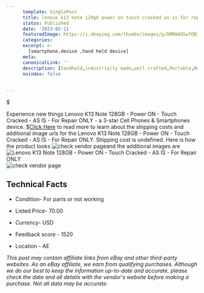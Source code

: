 ```yaml
---
      template: SinglePost
      title: lenovo k13 note 128gb power on touch cracked as is for repair only
      status: Published
      date: '2023-02-11'
      featuredImage: https://i.ebayimg.com/thumbs/images/g/DMMAAOSwfOBjLGfW/s-l225.jpg
      categories: 
      excerpt: >-
        [smartphone,device ,hand held device]
      meta:
      canonicalLink: ''
      description: [handheld,industrially made,well crafted,Portable,Mobile,Compact,Convenient,Lightweight,Maneuverable,Man-portable,Miniature,Carriable,Hand-held,Light,Holdable,Transportable,Mobile device,Pocket-sized,On-the-go,Wireless,Cordless,Compact size,Convenient size, smartphone,device ,hand held device]
      noindex: false
      
        
---
```

$

Experience new things Lenovo K13 Note 128GB - Power ON - Touch Cracked - AS IS - For Repair ONLY - a 3-star Cell Phones & Smartphones device.
$[Click Here](https://www.ebay.com/itm/354293039230?hash=item527d82c07e%3Ag%3ADMMAAOSwfOBjLGfW&mkevt=1&mkcid=1&mkrid=711-53200-19255-0&campid=%253CePNCampaignId%253E&customid=%253CreferenceId%253E&toolid=10049) to read more to learn about the shipping costs and additional image urls for the Lenovo K13 Note 128GB - Power ON - Touch Cracked - AS IS - For Repair ONLY. Shipping cost is undefined. Here is how the product looks ![check vendor page](https://i.ebayimg.com/thumbs/images/g/DMMAAOSwfOBjLGfW/s-l225.jpg)and the additional images are![Lenovo K13 Note 128GB - Power ON - Touch Cracked - AS IS - For Repair ONLY](https://i.ebayimg.com/images/g/DMMAAOSwfOBjLGfW/s-l1600.jpg)![check vendor page](https://origin-galleryplus.ebayimg.com/ws/web/354293039230_2_0_1/225x225.jpg,https://origin-galleryplus.ebayimg.com/ws/web/354293039230_3_0_1/225x225.jpg,https://origin-galleryplus.ebayimg.com/ws/web/354293039230_4_0_1/225x225.jpg,https://origin-galleryplus.ebayimg.com/ws/web/354293039230_5_0_1/225x225.jpg,https://origin-galleryplus.ebayimg.com/ws/web/354293039230_6_0_1/225x225.jpg,https://origin-galleryplus.ebayimg.com/ws/web/354293039230_7_0_1/225x225.jpg,https://origin-galleryplus.ebayimg.com/ws/web/354293039230_8_0_1/225x225.jpg)



 ## Technical Facts 



     
      

 - Condition- For parts or not working 


      

 - Listed Price- 70.00 


      

 - Currency- USD 


      

 - Feedback score - 1520 


      

 - Location - AE 


      
      

 *_This post may contain affiliate links from eBay and other third-party websites. As an eBay affiliate, we earn from qualifying purchases. Although we do our best to keep the information up-to-date and accurate, please check the date and all details with the vendor's website before making a purchase. Not all data may be accurate._*







